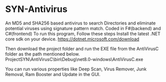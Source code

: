 # SYN-Antivirus
An MD5 and SHA256 based antivirus to search Directories and eliminate potential viruses using signature pattern match. Coded in F#(backend) and C#(frontend)
To run this program, Follow these steps
Install the latest .NET core sdk on your device. https://dotnet.microsoft.com/download

Then download the project folder and run the EXE file from the AntiVirusC folder as the path mentioned below. ProjectSYN\AntiVirusC\bin\Debug\net8.0-windows\AntiVirusC.exe

You can run various properties like Deep Scan, Virus Remover, Junk Removal, Ram Booster and Update in the GUI.
